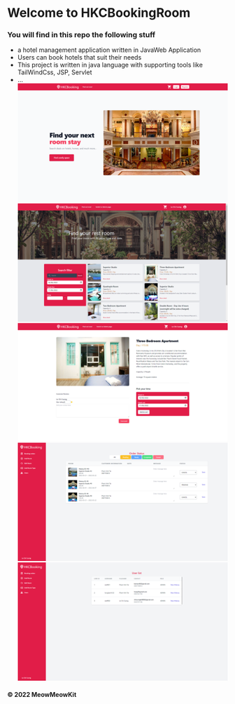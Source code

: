 # Welcome to HKCBookingRoom

### You will find in this repo the following stuff

-  a hotel management application written in JavaWeb Application
-  Users can book hotels that suit their needs
-  This project is written in java language with supporting tools like TailWindCss, JSP, Servlet
-  ...
![Screenshot](https://github.com/MeowMeowKit/HKCBookingRoom/blob/master/Screenshot%20(13).png)
![Screenshot](https://github.com/MeowMeowKit/HKCBookingRoom/blob/master/Screenshot%20(14).png)
![Screenshot](https://github.com/MeowMeowKit/HKCBookingRoom/blob/master/Screenshot%20(15).png)
![Screenshot](https://github.com/MeowMeowKit/HKCBookingRoom/blob/master/Screenshot%20(16).png)
![Screenshot](https://github.com/MeowMeowKit/HKCBookingRoom/blob/master/Screenshot%20(17).png)
#### © 2022 MeowMeowKit
